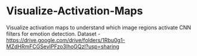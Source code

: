 # Visualize-Activation-Maps
Visualize activation maps to understand which image regions activate CNN filters for emotion detection.
Dataset - https://drive.google.com/drive/folders/1Rbu0g1-MZdHRmFCGSevIPFzo3lhoGQzl?usp=sharing
